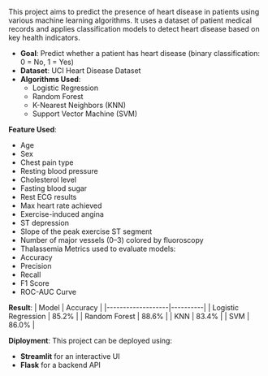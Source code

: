 This project aims to predict the presence of heart disease in patients using various machine learning algorithms. It uses a dataset of patient medical records and applies classification models to detect heart disease based on key health indicators.
- **Goal**: Predict whether a patient has heart disease (binary classification: 0 = No, 1 = Yes)
- **Dataset**: UCI Heart Disease Dataset
- **Algorithms Used**: 
  - Logistic Regression
  - Random Forest
  - K-Nearest Neighbors (KNN)
  - Support Vector Machine (SVM)

 **Feature Used**:
- Age
- Sex
- Chest pain type
- Resting blood pressure
- Cholesterol level
- Fasting blood sugar
- Rest ECG results
- Max heart rate achieved
- Exercise-induced angina
- ST depression
- Slope of the peak exercise ST segment
- Number of major vessels (0–3) colored by fluoroscopy
- Thalassemia
Metrics used to evaluate models:
- Accuracy
- Precision
- Recall
- F1 Score
- ROC-AUC Curve

**Result**:
| Model              | Accuracy |
|-------------------|----------|
| Logistic Regression | 85.2%    |
| Random Forest       | 88.6%    |
| KNN                 | 83.4%    |
| SVM                 | 86.0%    |

**Diployment**:
This project can be deployed using:
- **Streamlit** for an interactive UI
- **Flask** for a backend API
